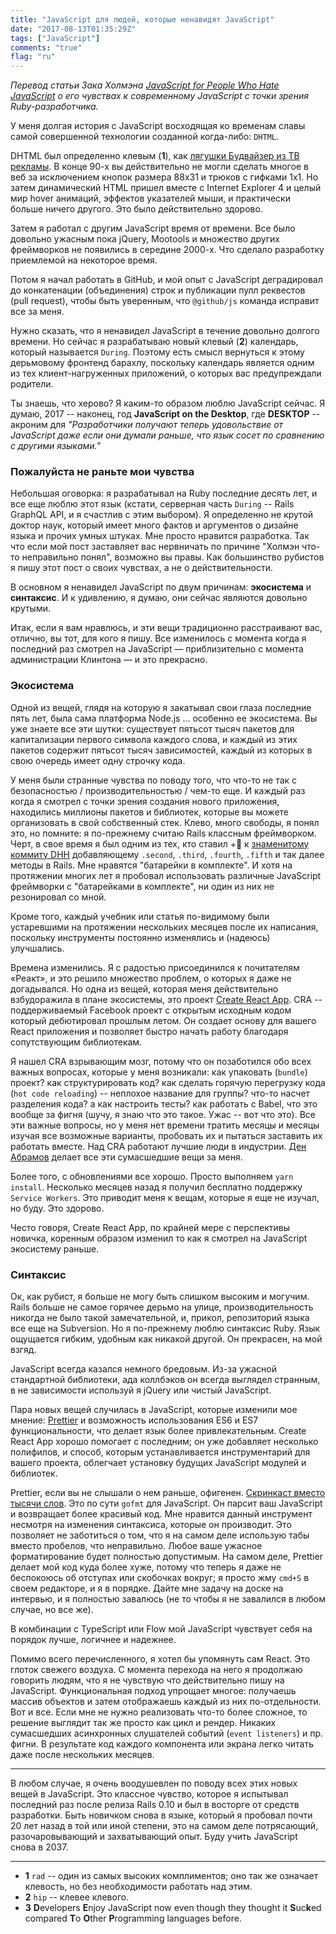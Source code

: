 ```yaml
---
title: "JavaScript для людей, которые ненавидят JavaScript"
date: "2017-08-13T01:35:29Z"
tags: ["JavaScript"]
comments: "true"
flag: "ru"
---
```


_Перевод статьи Зака Холмэна [JavaScript for People
Who Hate JavaScript](https://zachholman.com/posts/javacript-haters) о его чувствах к
современному JavaScript с точки зрения Ruby-разработчика._

<!--more-->

У меня долгая история с JavaScript восходящая ко временам славы самой совершенной технологии созданной когда-либо: `DHTML`.

DHTML был определенно клевым (**1**), как [лягушки Будвайзер из ТВ рекламы](https://en.wikipedia.org/wiki/Budweiser_Frogs).
В конце 90-х вы действительно не могли сделать многое в веб за исключением кнопок размера 88x31 и
трюков с гифками 1x1. Но затем динамический HTML пришел вместе с Internet Explorer 4 и целый мир
hover анимаций, эффектов указателей мыши, и практически больше ничего другого.
Это было действительно здорово.

Затем я работал с другим JavaScript время от времени. Все было довольно ужасным пока jQuery,
Mootools и множество других фреймворков не появились в середине 2000-х. Что сделало разработку
приемлемой на некоторое время.

Потом я начал работать в GitHub, и мой опыт с JavaScript деградировал до конкатенации (объединения)
строк и публикации пулл реквестов (pull request), чтобы быть уверенным, что `@github/js` команда
исправит все за меня.

Нужно сказать, что я ненавидел JavaScript в течение довольно долгого времени. Но сейчас я разрабатываю
новый клевый (**2**) календарь, который называется `During`. Поэтому есть смысл вернуться к этому
дерьмовому фронтенд барахлу, поскольку календарь является одним из тех клиент-нагруженных приложений,
о которых вас предупреждали родители.

Ты знаешь, что херово? Я каким-то образом люблю JavaScript сейчас. Я думаю, 2017 -- наконец, год
**JavaScript on the Desktop**, где **DESKTOP** -- акроним для _"Разработчики получают теперь
удовольствие от JavaScript даже если они думали раньше, что язык сосет по сравнению с другими языками."_

### Пожалуйста не раньте мои чувства

Небольшая оговорка: я разрабатывал на Ruby последние десять лет, и все еще люблю этот язык (кстати,
серверная часть `During` -- Rails GraphQL API, и я счастлив с этим выбором). Я определенно не
крутой доктор наук, который имеет много фактов и аргументов о дизайне языка и прочих умных штуках.
Мне просто нравится разработка. Так что если мой пост заставляет вас нервничать по причине
"Холмэн что-то неправильно понял", возможно вы правы. Как большинство рубистов я пишу этот пост о
своих чувствах, а не о действительности.

В основном я ненавидел JavaScript по двум причинам: **экосистема** и **синтаксис**.
И к удивлению, я думаю, они сейчас являются довольно крутыми.

Итак, если я вам нравлюсь, и эти вещи традиционно расстраивают вас, отлично, вы тот, для кого я пишу.
Все изменилось с момента когда я последний раз смотрел на JavaScript — приблизительно с момента
администрации Клинтона — и это прекрасно.

### Экосистема

Одной из вещей, глядя на которую я закатывал свои глаза последние пять лет, была сама платформа
Node.js … особенно ее экосистема. Вы уже знаете все эти шутки: существует пятьсот тысяч пакетов
для капитализации первого символа каждого слова, и каждый из этих пакетов содержит пятьсот тысяч
зависимостей, каждый из которых в свою очередь имеет одну строчку кода.

У меня были странные чувства по поводу того, что что-то не так с безопасностью / производительностью
/ чем-то еще. И каждый раз когда я смотрел с точки зрения создания нового приложения, находились
миллионы пакетов и библиотек, которые вы можете организовать в свой собственный стек.
Клево, много свободы, я понял это, но помните: я по-прежнему считаю Rails классным фреймворком.
Черт, в свое время я был одним из тех, кто ставил +💯 к [знаменитому коммиту DHH](https://github.com/rails/rails/commit/22af62cf486721ee2e45bb720c42ac2f4121faf4)
добавляющему `.second`, `.third`, `.fourth`, `.fifth` и так далее методы в Rails.
Мне нравятся "батарейки в комплекте". И хотя на протяжении многих лет я пробовал использовать
различные JavaScript фреймворки с "батарейками в комплекте", ни один из них не резонировал со мной.

Кроме того, каждый учебник или статья по-видимому были устаревшими на протяжении нескольких месяцев
после их написания, поскольку инструменты постоянно изменялись и (надеюсь) улучшались.

Времена изменились. Я с радостью присоединился к почитателям «Реакт», и это решило множество проблем,
о которых я даже не догадывался. Но одна из вещей, которая меня действительно взбудоражила в плане
экосистемы, это проект [Create React App](https://github.com/facebookincubator/create-react-app).
CRA -- поддерживаемый Facebook проект с открытым исходным кодом который дебютировал прошлым летом.
Он создает основу для вашего React приложения и позволяет быстро начать работу благодаря
сопутствующим библиотекам.

Я нашел CRA взрывающим мозг, потому что он позаботился обо всех важных вопросах, которые у меня
возникали: как упаковать (`bundle`) проект? как структурировать код? как сделать горячую перегрузку
кода (`hot code reloading`) -- неплохое название для группы? что-то насчет разделения кода?
а как настроить тесты? как работать с Babel, что это вообще за фигня (шучу, я знаю что это такое.
Ужас -- вот что это). Все эти важные вопросы, но у меня нет времени тратить месяцы и месяцы изучая
все возможные варианты, пробовать их и пытаться заставить их работать вместе. Над CRA работают
лучшие люди в индустрии. [Ден Абрамов](https://twitter.com/dan_abramov) делает все эти сумасшедшие
вещи за меня.

Более того, с обновлениями все хорошо. Просто выполняем `yarn install`. Несколько месяцев назад
я получил бесплатно поддержку `Service Workers`. Это приводит меня к вещам, которые я еще не изучал,
но буду. Это здорово.

Често говоря, Create React App, по крайней мере с перспективы новичка, коренным образом изменил то
как я смотрел на JavaScript экосистему раньше.

### Синтаксис

Ок, как рубист, я больше не могу быть слишком высоким и могучим. Rails больше не самое горячее дерьмо
на улице, производительность никогда не было такой замечательной, и, прикол, репозиторий языка все
еще на Subversion. Но я по-прежнему люблю синтаксис Ruby. Язык ощущается гибким, удобным как
никакой другой. Он прекрасен, на мой взгяд.

JavaScript всегда казался немного бредовым. Из-за ужасной стандартной библиотеки, ада коллбэков он
всегда выглядел странным, в не зависимости используй я jQuery или чистый JavaScript.

Пара новых вещей случилась в JavaScript, которые изменили мое мнение: [Prettier](https://github.com/prettier/prettier)
и возможность использования ES6 и ES7 функциональности, что делает язык более привлекательным.
Create React App хорошо помогает с последним; он уже добавляет несколько полифилов, и способ, которым
устанавливается инструментарий для вашего проекта, облегчает установку будущих JavaScript модулей и библиотек.

Prettier, если вы не слышали о нем раньше, офигенен. [Скринкаст вместо тысячи слов](https://streamable.com/uk417).
Это по сути `gofmt` для JavaScript. Он парсит ваш JavaScript и возвращает более красивый код. Мне нравится
данный инструмент несмотря на изменения синтаксиса, которые он производит. Это позволяет не
заботиться о том, что я на самом деле использую табы вместо пробелов, что неправильно. Любое ваше
ужасное форматирование будет полностью допустимым. На самом деле, Prettier делает мой код куда более
хуже, потому что теперь я даже не беспокоюсь об отступах или скобочках вокруг; я просто жму `cmd+S`
в своем редакторе, и я в порядке. Дайте мне задачу на доске на интервью, и я полностью завалюсь
(не то чтобы я не завалился в любом случае, но все же).

В комбинации с TypeScript или Flow мой JavaScript чувствует себя на порядок лучше, логичнее и надежнее.

Помимо всего перечисленного, я хотел бы упомянуть сам React. Это глоток свежего воздуха.
С момента перехода на него я продолжаю говорить людям, что я не чувствую что действительно пишу на JavaScript.
Функциональная подход упрощает многое: получаешь массив объектов и затем отображаешь каждый из них по-отдельности.
Вот и все. Если мне не нужно реализовать что-то более сложное, то решение выглядит так же просто как цикл и рендер.
Никаких сумасшедших асинхронных слушателей событий (`event listeners`) и пр. фигни. В результате
код каждого компонента или экрана легко читать даже после нескольких месяцев.

----

В любом случае, я очень воодушевлен по поводу всех этих новых вещей в JavaScript. Это классное чувство,
которое я испытывал последний раз после релиза Rails 0.10 и был в восторге от средств разработки.
Быть новичком снова в языке, который я пробовал почти 20 лет назад в той или иной степени, это на
самом деле потрясающий, разочаровывающий и захватывающий опыт. Буду учить JavaScript снова в 2037.

----

- **1** `rad` -- один из самых высоких комплиментов; оно так же означает клевость, но без необходимости работать над этим.
- **2** `hip` -- клевее клевого.
- **3** **D**evelopers **E**njoy JavaScript now even though they thought it **S**uc**k**ed compared **T**o **O**ther **P**rogramming languages before.